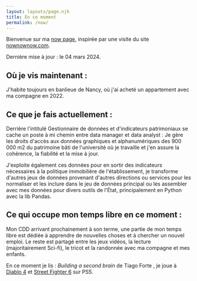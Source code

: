 ```yaml
---
layout: layouts/page.njk
title: En ce moment
permalink: /now/
---
```

Bienvenue sur ma [now page](https://nownownow.com/about), inspirée par une visite du site [nownownow.com](https://nownownow.com).

Dernière mise à jour : le 04 mars 2024.

## Où je vis maintenant :

J'habite toujours en banlieue de Nancy, où j'ai acheté un appartement avec ma compagne en 2022.

## Ce que je fais actuellement :

Derrière l'intitulé Gestionnaire de données et d'indicateurs patrimoniaux se cache un poste à mi chemin entre data manager et data analyst : Je gère les droits d'accès aux données graphiques et alphanumériques des 900 000 m2 du patrimoine bâti de l'université où je travaille et j'en assure la cohérence, la fiabilité et la mise à jour.

J'exploite également ces données pour en sortir des indicateurs nécessaires à la politique immobilière de l'établissement, je transforme d'autres jeux de données provenant d'autres directions ou services pour les normaliser et les inclure dans le jeu de données principal ou les assembler avec mes données pour divers outils de l'État, principalement en Python avec la lib Pandas.

## Ce qui occupe mon temps libre en ce moment :

Mon CDD arrivant prochainement à son terme, une partie de mon temps libre est dédiée à apprendre de nouvelles choses et à chercher un nouvel emploi.
Le reste est partagé entre les jeux vidéos, la lecture (majoritairement Sci-fi), le tricot et la randonnée avec ma compagne et mes enfants.

En ce moment je lis : *Building a second brain* de Tiago Forte , je joue à [Diablo 4](https://diablo4.blizzard.com/fr-fr/) et [Street Fighter 6](https://www.streetfighter.com/6/fr) sur PS5.